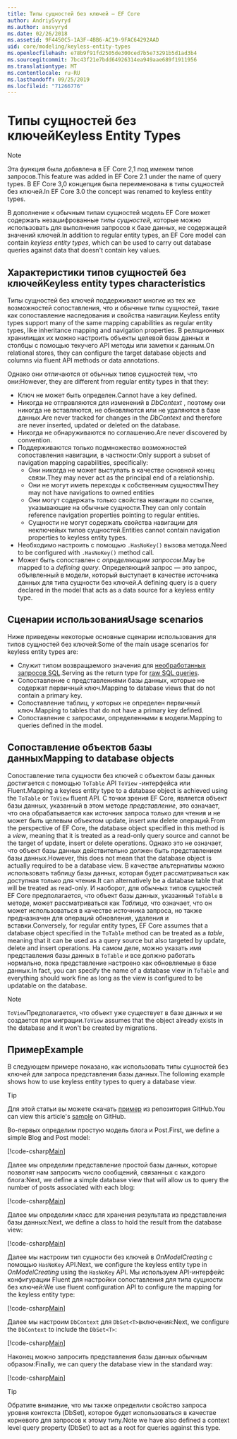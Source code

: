 ```yaml
---
title: Типы сущностей без ключей — EF Core
author: AndriySvyryd
ms.author: ansvyryd
ms.date: 02/26/2018
ms.assetid: 9F4450C5-1A3F-4BB6-AC19-9FAC64292AAD
uid: core/modeling/keyless-entity-types
ms.openlocfilehash: e78b9f91fd2505de300ced7b5e73291b5d1ad3b4
ms.sourcegitcommit: 7bc43f21e7bdd64926314ea949aae689f1911956
ms.translationtype: MT
ms.contentlocale: ru-RU
ms.lasthandoff: 09/25/2019
ms.locfileid: "71266776"
---
```

# <a name="keyless-entity-types"></a><span data-ttu-id="19aeb-102">Типы сущностей без ключей</span><span class="sxs-lookup"><span data-stu-id="19aeb-102">Keyless Entity Types</span></span>
> [!NOTE]
> <span data-ttu-id="19aeb-103">Эта функция была добавлена в EF Core 2,1 под именем типов запросов.</span><span class="sxs-lookup"><span data-stu-id="19aeb-103">This feature was added in EF Core 2.1 under the name of query types.</span></span> <span data-ttu-id="19aeb-104">В EF Core 3,0 концепция была переименована в типы сущностей без ключей.</span><span class="sxs-lookup"><span data-stu-id="19aeb-104">In EF Core 3.0 the concept was renamed to keyless entity types.</span></span>

<span data-ttu-id="19aeb-105">В дополнение к обычным типам сущностей модель EF Core может содержать незашифрованные _типы сущностей_, которые можно использовать для выполнения запросов к базе данных, не содержащей значений ключей.</span><span class="sxs-lookup"><span data-stu-id="19aeb-105">In addition to regular entity types, an EF Core model can contain _keyless entity types_, which can be used to carry out database queries against data that doesn't contain key values.</span></span>

## <a name="keyless-entity-types-characteristics"></a><span data-ttu-id="19aeb-106">Характеристики типов сущностей без ключей</span><span class="sxs-lookup"><span data-stu-id="19aeb-106">Keyless entity types characteristics</span></span>

<span data-ttu-id="19aeb-107">Типы сущностей без ключей поддерживают многие из тех же возможностей сопоставления, что и обычные типы сущностей, такие как сопоставление наследования и свойства навигации.</span><span class="sxs-lookup"><span data-stu-id="19aeb-107">Keyless entity types support many of the same mapping capabilities as regular entity types, like inheritance mapping and navigation properties.</span></span> <span data-ttu-id="19aeb-108">В реляционных хранилищах их можно настроить объекты целевой базы данных и столбцы с помощью текучего API методы или заметки к данным.</span><span class="sxs-lookup"><span data-stu-id="19aeb-108">On relational stores, they can configure the target database objects and columns via fluent API methods or data annotations.</span></span>

<span data-ttu-id="19aeb-109">Однако они отличаются от обычных типов сущностей тем, что они:</span><span class="sxs-lookup"><span data-stu-id="19aeb-109">However, they are different from regular entity types in that they:</span></span>

- <span data-ttu-id="19aeb-110">Ключ не может быть определен.</span><span class="sxs-lookup"><span data-stu-id="19aeb-110">Cannot have a key defined.</span></span>
- <span data-ttu-id="19aeb-111">Никогда не отправляются для изменений в _DbContext_ , поэтому они никогда не вставляются, не обновляются или не удаляются в базе данных.</span><span class="sxs-lookup"><span data-stu-id="19aeb-111">Are never tracked for changes in the _DbContext_ and therefore are never inserted, updated or deleted on the database.</span></span>
- <span data-ttu-id="19aeb-112">Никогда не обнаруживаются по соглашению.</span><span class="sxs-lookup"><span data-stu-id="19aeb-112">Are never discovered by convention.</span></span>
- <span data-ttu-id="19aeb-113">Поддерживаются только подмножество возможностей сопоставления навигации, в частности:</span><span class="sxs-lookup"><span data-stu-id="19aeb-113">Only support a subset of navigation mapping capabilities, specifically:</span></span>
  - <span data-ttu-id="19aeb-114">Они никогда не может выступать в качестве основной конец связи.</span><span class="sxs-lookup"><span data-stu-id="19aeb-114">They may never act as the principal end of a relationship.</span></span>
  - <span data-ttu-id="19aeb-115">Они не могут иметь переходы к собственным сущностям</span><span class="sxs-lookup"><span data-stu-id="19aeb-115">They may not have navigations to owned entities</span></span>
  - <span data-ttu-id="19aeb-116">Они могут содержать только свойства навигации по ссылке, указывающие на обычные сущности.</span><span class="sxs-lookup"><span data-stu-id="19aeb-116">They can only contain reference navigation properties pointing to regular entities.</span></span>
  - <span data-ttu-id="19aeb-117">Сущности не могут содержать свойства навигации для неключейых типов сущностей.</span><span class="sxs-lookup"><span data-stu-id="19aeb-117">Entities cannot contain navigation properties to keyless entity types.</span></span>
- <span data-ttu-id="19aeb-118">Необходимо настроить с помощью `.HasNoKey()` вызова метода.</span><span class="sxs-lookup"><span data-stu-id="19aeb-118">Need to be configured with `.HasNoKey()` method call.</span></span>
- <span data-ttu-id="19aeb-119">Может быть сопоставлен с _определяющим запросом_.</span><span class="sxs-lookup"><span data-stu-id="19aeb-119">May be mapped to a _defining query_.</span></span> <span data-ttu-id="19aeb-120">Определяющий запрос — это запрос, объявленный в модели, который выступает в качестве источника данных для типа сущности без ключей.</span><span class="sxs-lookup"><span data-stu-id="19aeb-120">A defining query is a query declared in the model that acts as a data source for a keyless entity type.</span></span>

## <a name="usage-scenarios"></a><span data-ttu-id="19aeb-121">Сценарии использования</span><span class="sxs-lookup"><span data-stu-id="19aeb-121">Usage scenarios</span></span>

<span data-ttu-id="19aeb-122">Ниже приведены некоторые основные сценарии использования для типов сущностей без ключей:</span><span class="sxs-lookup"><span data-stu-id="19aeb-122">Some of the main usage scenarios for keyless entity types are:</span></span>

- <span data-ttu-id="19aeb-123">Служит типом возвращаемого значения для [необработанных запросов SQL](xref:core/querying/raw-sql).</span><span class="sxs-lookup"><span data-stu-id="19aeb-123">Serving as the return type for [raw SQL queries](xref:core/querying/raw-sql).</span></span>
- <span data-ttu-id="19aeb-124">Сопоставление с представлениями базы данных, которые не содержат первичный ключ.</span><span class="sxs-lookup"><span data-stu-id="19aeb-124">Mapping to database views that do not contain a primary key.</span></span>
- <span data-ttu-id="19aeb-125">Сопоставление таблиц, у которых не определен первичный ключ.</span><span class="sxs-lookup"><span data-stu-id="19aeb-125">Mapping to tables that do not have a primary key defined.</span></span>
- <span data-ttu-id="19aeb-126">Сопоставление с запросами, определенными в модели.</span><span class="sxs-lookup"><span data-stu-id="19aeb-126">Mapping to queries defined in the model.</span></span>

## <a name="mapping-to-database-objects"></a><span data-ttu-id="19aeb-127">Сопоставление объектов базы данных</span><span class="sxs-lookup"><span data-stu-id="19aeb-127">Mapping to database objects</span></span>

<span data-ttu-id="19aeb-128">Сопоставление типа сущности без ключей с объектом базы данных достигается с помощью `ToTable` API `ToView` -интерфейса или Fluent.</span><span class="sxs-lookup"><span data-stu-id="19aeb-128">Mapping a keyless entity type to a database object is achieved using the `ToTable` or `ToView` fluent API.</span></span> <span data-ttu-id="19aeb-129">С точки зрения EF Core, является объект базы данных, указанный в этом методе _представление_, это означает, что она обрабатывается как источник запроса только для чтения и не может быть целевым объектом update, insert или delete операций.</span><span class="sxs-lookup"><span data-stu-id="19aeb-129">From the perspective of EF Core, the database object specified in this method is a _view_, meaning that it is treated as a read-only query source and cannot be the target of update, insert or delete operations.</span></span> <span data-ttu-id="19aeb-130">Однако это не означает, что объект базы данных действительно должен быть представлением базы данных.</span><span class="sxs-lookup"><span data-stu-id="19aeb-130">However, this does not mean that the database object is actually required to be a database view.</span></span> <span data-ttu-id="19aeb-131">В качестве альтернативы можно использовать таблицу базы данных, которая будет рассматриваться как доступная только для чтения.</span><span class="sxs-lookup"><span data-stu-id="19aeb-131">It can alternatively be a database table that will be treated as read-only.</span></span> <span data-ttu-id="19aeb-132">И наоборот, для обычных типов сущностей EF Core предполагается, что объект базы данных, указанный `ToTable` в методе, может рассматриваться как _Таблица_, что означает, что он может использоваться в качестве источника запроса, но также предназначен для операций обновления, удаления и вставки.</span><span class="sxs-lookup"><span data-stu-id="19aeb-132">Conversely, for regular entity types, EF Core assumes that a database object specified in the `ToTable` method can be treated as a _table_, meaning that it can be used as a query source but also targeted by update, delete and insert operations.</span></span> <span data-ttu-id="19aeb-133">На самом деле, можно указать имя представления базы данных в `ToTable` и все должно работать нормально, пока представление настроено как обновляемые в базе данных.</span><span class="sxs-lookup"><span data-stu-id="19aeb-133">In fact, you can specify the name of a database view in `ToTable` and everything should work fine as long as the view is configured to be updatable on the database.</span></span>

> [!NOTE]
> <span data-ttu-id="19aeb-134">`ToView`Предполагается, что объект уже существует в базе данных и не создается при миграции.</span><span class="sxs-lookup"><span data-stu-id="19aeb-134">`ToView` assumes that the object already exists in the database and it won't be created by migrations.</span></span>

## <a name="example"></a><span data-ttu-id="19aeb-135">Пример</span><span class="sxs-lookup"><span data-stu-id="19aeb-135">Example</span></span>

<span data-ttu-id="19aeb-136">В следующем примере показано, как использовать типы сущностей без ключей для запроса представления базы данных.</span><span class="sxs-lookup"><span data-stu-id="19aeb-136">The following example shows how to use keyless entity types to query a database view.</span></span>

> [!TIP]
> <span data-ttu-id="19aeb-137">Для этой статьи вы можете скачать [пример](https://github.com/aspnet/EntityFramework.Docs/tree/master/samples/core/KeylessEntityTypes) из репозитория GitHub.</span><span class="sxs-lookup"><span data-stu-id="19aeb-137">You can view this article's [sample](https://github.com/aspnet/EntityFramework.Docs/tree/master/samples/core/KeylessEntityTypes) on GitHub.</span></span>

<span data-ttu-id="19aeb-138">Во-первых определим простую модель блога и Post.</span><span class="sxs-lookup"><span data-stu-id="19aeb-138">First, we define a simple Blog and Post model:</span></span>

[!code-csharp[Main](../../../samples/core/KeylessEntityTypes/Program.cs#Entities)]

<span data-ttu-id="19aeb-139">Далее мы определим представление простой базы данных, которые позволят нам запросить число сообщений, связанных с каждого блога:</span><span class="sxs-lookup"><span data-stu-id="19aeb-139">Next, we define a simple database view that will allow us to query the number of posts associated with each blog:</span></span>

[!code-csharp[Main](../../../samples/core/KeylessEntityTypes/Program.cs#View)]

<span data-ttu-id="19aeb-140">Далее мы определим класс для хранения результата из представления базы данных:</span><span class="sxs-lookup"><span data-stu-id="19aeb-140">Next, we define a class to hold the result from the database view:</span></span>

[!code-csharp[Main](../../../samples/core/KeylessEntityTypes/Program.cs#KeylessEntityType)]

<span data-ttu-id="19aeb-141">Далее мы настроим тип сущности без ключей в _OnModelCreating_ с помощью `HasNoKey` API.</span><span class="sxs-lookup"><span data-stu-id="19aeb-141">Next, we configure the keyless entity type in _OnModelCreating_ using the `HasNoKey` API.</span></span>
<span data-ttu-id="19aeb-142">Мы используем API-интерфейс конфигурации Fluent для настройки сопоставления для типа сущности без ключей:</span><span class="sxs-lookup"><span data-stu-id="19aeb-142">We use fluent configuration API to configure the mapping for the keyless entity type:</span></span>

[!code-csharp[Main](../../../samples/core/KeylessEntityTypes/Program.cs#Configuration)]

<span data-ttu-id="19aeb-143">Далее мы настроим `DbContext` для `DbSet<T>`включения:</span><span class="sxs-lookup"><span data-stu-id="19aeb-143">Next, we configure the `DbContext` to include the `DbSet<T>`:</span></span>

[!code-csharp[Main](../../../samples/core/KeylessEntityTypes/Program.cs#DbSet)]

<span data-ttu-id="19aeb-144">Наконец можно запросить представления базы данных обычным образом:</span><span class="sxs-lookup"><span data-stu-id="19aeb-144">Finally, we can query the database view in the standard way:</span></span>

[!code-csharp[Main](../../../samples/core/KeylessEntityTypes/Program.cs#Query)]

> [!TIP]
> <span data-ttu-id="19aeb-145">Обратите внимание, что мы также определили свойство запроса уровня контекста (DbSet), которое будет использоваться в качестве корневого для запросов к этому типу.</span><span class="sxs-lookup"><span data-stu-id="19aeb-145">Note we have also defined a context level query property (DbSet) to act as a root for queries against this type.</span></span>
